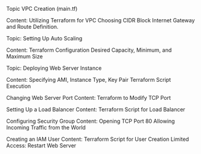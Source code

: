 Topic VPC Creation (main.tf)

Content:
Utilizing Terraform for VPC
Choosing CIDR Block
Internet Gateway and Route Definition.


Topic: Setting Up Auto Scaling 

Content:
Terraform Configuration
Desired Capacity, Minimum, and Maximum Size

Topic: Deploying Web Server Instance

Content:
Specifying AMI, Instance Type, Key Pair
Terraform Script Execution


Changing Web Server Port
Content:
Terraform to Modify TCP Port


Setting Up a Load Balancer
Content:
Terraform Script for Load Balancer


Configuring Security Group
Content:
Opening TCP Port 80
Allowing Incoming Traffic from the World



Creating an IAM User
Content:
Terraform Script for User Creation
Limited Access: Restart Web Server


